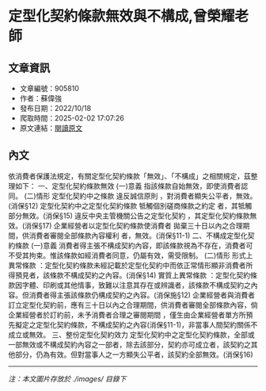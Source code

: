 # 定型化契約條款無效與不構成,曾榮耀老師

## 文章資訊
- 文章編號：905810
- 作者：蘇偉強
- 發布日期：2022/10/18
- 爬取時間：2025-02-02 17:07:26
- 原文連結：[閱讀原文](https://real-estate.get.com.tw/Columns/detail.aspx?no=905810)

## 內文
依消費者保護法規定，有關定型化契約條款「無效」、「不構成」之相關規定，茲整理如下：
一、定型化契約條款無效
(一)意義
指該條款自始無效，即使消費者認同。
(二)情形
定型化契約中之條款
違反誠信原則
，對消費者顯失公平者，無效。(消保§12)
定型化契約中之定型化契約條款
牴觸個別磋商條款之約定
者，其牴觸部分無效。(消保§15)
違反中央主管機關公告之定型化契約
，其定型化契約條款無效。(消保§17)
企業經營者以定型化契約條款使消費者
拋棄三十日以內之合理期間，供消費者審閱全部條款內容權利
者，無效。(消保§11-1)
二、不構成定型化契約條款
(一)意義
消費者得主張不構成契約內容，即該條款視為不存在，消費者可不受其拘束。惟該條款如經消費者同意，仍屬有效，需受限制。
(二)情形
形式上異常條款
：定型化契約條款未經記載於定型化契約中而依正常情形顯非消費者所得預見者，該條款不構成契約之內容。(消保§14)
實質上異常條款
：定型化契約條款因字體、印刷或其他情事，致難以注意其存在或辨識者，該條款不構成契約之內容。但消費者得主張該條款仍構成契約之內容。(消保施§12)
企業經營者與消費者訂立定型化契約前，應有三十日以內之合理期間，供消費者審閱全部條款內容，倘
企業經營者於訂約前，未予消費者合理之審閱期間
，僅生由企業經營者單方所預先擬定之定型化契約條款，不構成契約之內容(消保§11-1)，非當事人間契約關係不成立或無效。
三、整份定型化契約效力
定型化契約中之定型化契約條款，全部或一部無效或不構成契約內容之一部者，除去該部分，契約亦可成立者，該契約之其他部分，仍為有效。但對當事人之一方顯失公平者，該契約全部無效。(消保§16)

---
*注：本文圖片存放於 ./images/ 目錄下*
